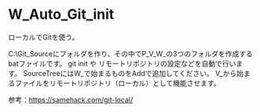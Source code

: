 # W_Auto_Git_init
ローカルでGitを使う。

C:\Git_Sourceにフォルダを作り、その中でP_V_W_の3つのフォルダを作成するbatファイルです。
git init や リモートリポジトリの設定などを自動で行います。
SourceTreeにはW_で始まるものをAddで追加してください。
V_から始まるファイルをリモートリポジトリ（ローカル）として機能させます。

参考：https://samehack.com/git-local/
